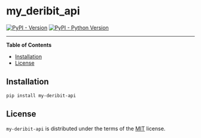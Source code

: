 # my_deribit_api

[![PyPI - Version](https://img.shields.io/pypi/v/my-deribit-api.svg)](https://pypi.org/project/my-deribit-api)
[![PyPI - Python Version](https://img.shields.io/pypi/pyversions/my-deribit-api.svg)](https://pypi.org/project/my-deribit-api)

-----

**Table of Contents**

- [Installation](#installation)
- [License](#license)

## Installation

```console
pip install my-deribit-api
```

## License

`my-deribit-api` is distributed under the terms of the [MIT](https://spdx.org/licenses/MIT.html) license.
